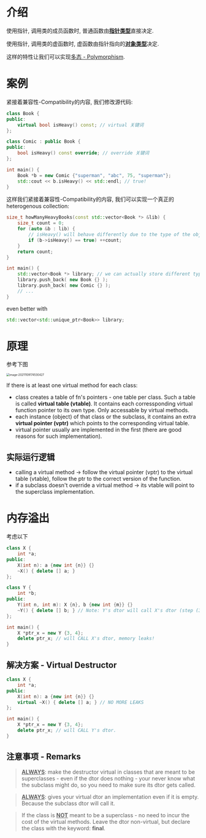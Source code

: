 # 介绍

使用指针, 调用类的成员函数时, 普通函数由<u>**指针类型**</u>直接决定.

使用指针, 调用类的虚函数时, 虚函数由指针指向的<u>**对象类型**</u>决定.

这样的特性让我们可以实现<u>多态 - Polymorphism</u>.

# 案例

 紧接着兼容性-Compatibility的内容, 我们修改源代码:

```cpp
class Book {
public:
	virtual bool isHeavy() const; // virtual 关键词
};

class Comic : public Book {
public:
    bool isHeavy() const override; // override 关键词
};

int main() {
    Book *b = new Comic {"superman", "abc", 75, "superman"}; 
    std::cout << b.isHeavy() << std::endl; // true!
}
```

这样我们紧接着兼容性-Compatibility的内容, 我们可以实现一个真正的heterogenous collection:

```cpp
size_t howManyHeavyBooks(const std::vector<Book *> &lib) {
    size_t count = 0;
    for (auto &b : lib) {
        // isHeavy() will behave differently due to the type of the object, instead of the type of the poiner (Book *)
        if (b->isHeavy() == true) ++count;
    }
    return count;
}

int main() {
    std::vector<Book *> library; // we can actually store different types of books into the library now!
    library.push_back( new Book {} );
    library.push_back( new Comic {} );
    // ...
}
```

even better with

```cpp
std::vector<std::unique_ptr<Book>> library;
```

# 原理

参考下图

<img src="D:\dev\AllNote\.mdnote\assets\image-20211109174530427.png" alt="image-20211109174530427" style="zoom:50%;" />

If there is at least one virtual method for each class:

* class creates a table of fn's pointers - one table per class. Such a table is called **virtual table (vtable)**. It contains each corressponding virtual function pointer to its own type. Only accessable by virtual methods.
* each instance (object) of that class or the subclass, it contains an extra **virtual pointer (vptr)** which points to the corresponding virtual table.
* virtual pointer usually are implemented in the first (there are good reasons for such implementation).

## 实际运行逻辑

- calling a virtual method -> follow the virtual pointer (vptr) to the virtual table (vtable), follow the ptr to the correct version of the function.
- if a subclass doesn't override a virtual method -> its vtable will point to the superclass implementation.

# 内存溢出

考虑以下

```cpp
class X {
    int *a;
public:
    X(int n): a {new int {n}} {}
    ~X() { delete [] a; }
};

class Y {
    int *b;
public:
    Y(int n, int m): X {n}, b {new int {m}} {}
    ~Y() { delete [] b; } // Note: Y's dtor will call X's dtor (step (3))
};

int main() {
    X *ptr_x = new Y {3, 4};
    delete ptr_x; // will CALL X's dtor, memory leaks!
}
```

## 解决方案 - Virtual Destructor

```cpp
class X {
    int *a;
public:
    X(int n): a {new int {n}} {}
    virtual ~X() { delete [] a; } // NO MORE LEAKS
};

int main() {
    X *ptr_x = new Y {3, 4};
    delete ptr_x; // will CALL Y's dtor.
}
```

## 注意事项 - Remarks

> **<u>ALWAYS</u>**: make the destructor virtual in classes that are meant to be superclasses - even if the dtor does nothing - your never know what the subclass might do, so you need to make sure its dtor gets called.

> **<u>ALWAYS</u>**: gives your virtual dtor an implementation even if it is empty. Because the subclass dtor will call it.

> If the class is <u>**NOT**</u> meant to be a superclass - no need to incur the cost of the virtual methods. Leave the dtor non-virtual, but declare the class with the keyword: **final**.

